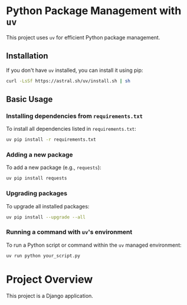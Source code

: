 # Python Package Management with `uv`

This project uses `uv` for efficient Python package management.

## Installation

If you don't have `uv` installed, you can install it using pip:

```bash
curl -LsSf https://astral.sh/uv/install.sh | sh
```

## Basic Usage

### Installing dependencies from `requirements.txt`

To install all dependencies listed in `requirements.txt`:

```bash
uv pip install -r requirements.txt
```

### Adding a new package

To add a new package (e.g., `requests`):

```bash
uv pip install requests
```

### Upgrading packages

To upgrade all installed packages:

```bash
uv pip install --upgrade --all
```

### Running a command with `uv`'s environment

To run a Python script or command within the `uv` managed environment:

```bash
uv run python your_script.py
```

# Project Overview

This project is a Django application.
